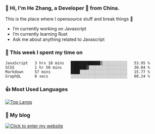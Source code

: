 ### 👋 Hi, I'm He Zhang, a Developer 🚀 from China.

This is the place where I opensource stuff and break things :rofl:

- I’m currently working on Javascript
- I’m currently learning Rust
- Ask me about anything related to Javascript

### 💪 This week I spent my time on 
<!--START_SECTION:waka-->

```text
JavaScript   3 hrs 18 mins   █████████████▒░░░░░░░░░░░   53.95 %
SCSS         1 hr 50 mins    ███████▓░░░░░░░░░░░░░░░░░   30.04 %
Markdown     57 mins         ████░░░░░░░░░░░░░░░░░░░░░   15.77 %
GraphQL      0 secs          ░░░░░░░░░░░░░░░░░░░░░░░░░   00.24 %
```

<!--END_SECTION:waka-->

### 👍 Most Used Languages
[![Top Langs](https://github-readme-stats.vercel.app/api/top-langs/?username=zhanghecool&layout=compact)](https://zhanghe.cool)

### 🌈 My blog 
[![Click to enter my website](https://cdn.jsdelivr.net/gh/zhanghecool/assets/images/gif/zhanghecools.gif)](https://zhanghe.cool)
